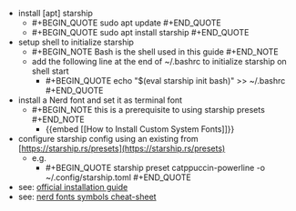 - install [apt] starship
	- #+BEGIN_QUOTE
	  sudo apt update
	  #+END_QUOTE
	- #+BEGIN_QUOTE
	  sudo apt install starship
	  #+END_QUOTE
- setup shell to initialize starship
	- #+BEGIN_NOTE
	  Bash is the shell used in this guide
	  #+END_NOTE
	- add the following line at the end of ~/.bashrc to initialize starship on shell start
		- #+BEGIN_QUOTE
		  echo "$(eval starship init bash)" >> ~/.bashrc
		  #+END_QUOTE
- install a Nerd font and set it as terminal font
	- #+BEGIN_NOTE
	  this is a prerequisite to using starship presets
	  #+END_NOTE
		- {{embed [[How to Install Custom System Fonts]]}}
- configure starship config using an existing from [https://starship.rs/presets](https://starship.rs/presets)
	- e.g.
		- #+BEGIN_QUOTE
		  starship preset catppuccin-powerline -o ~/.config/starship.toml
		  #+END_QUOTE
- see: [official installation guide](https://starship.rs/guide/#🚀-installation)
- see: [nerd fonts symbols cheat-sheet](https://www.nerdfonts.com/cheat-sheet)